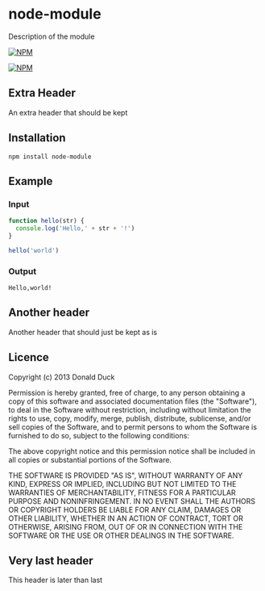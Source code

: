 # node-module

Description of the module

[![NPM](https://nodei.co/npm/node-module.png?downloads&stars)](https://nodei.co/npm/node-module/)

[![NPM](https://nodei.co/npm-dl/node-module.png)](https://nodei.co/npm/node-module/)

## Extra Header

An extra header that should be kept

## Installation

```
npm install node-module
```

## Example

### Input

```javascript
function hello(str) {
  console.log('Hello,' + str + '!')
}

hello('world')
```

### Output

```
Hello,world!
```

## Another header

Another header that should just be kept as is

## Licence

Copyright (c) 2013 Donald Duck

Permission is hereby granted, free of charge, to any person obtaining a copy
of this software and associated documentation files (the "Software"), to deal
in the Software without restriction, including without limitation the rights
to use, copy, modify, merge, publish, distribute, sublicense, and/or sell
copies of the Software, and to permit persons to whom the Software is
furnished to do so, subject to the following conditions:

The above copyright notice and this permission notice shall be included in
all copies or substantial portions of the Software.

THE SOFTWARE IS PROVIDED "AS IS", WITHOUT WARRANTY OF ANY KIND, EXPRESS OR
IMPLIED, INCLUDING BUT NOT LIMITED TO THE WARRANTIES OF MERCHANTABILITY,
FITNESS FOR A PARTICULAR PURPOSE AND NONINFRINGEMENT. IN NO EVENT SHALL THE
AUTHORS OR COPYRIGHT HOLDERS BE LIABLE FOR ANY CLAIM, DAMAGES OR OTHER
LIABILITY, WHETHER IN AN ACTION OF CONTRACT, TORT OR OTHERWISE, ARISING FROM,
OUT OF OR IN CONNECTION WITH THE SOFTWARE OR THE USE OR OTHER DEALINGS IN
THE SOFTWARE.

## Very last header

This header is later than last
